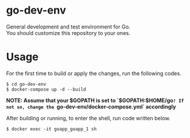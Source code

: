 # go-dev-env
General development and test environment for Go.  
You should customize this repository to your ones.

# Usage
For the first time to build or apply the changes, run the following codes.  
```
$ cd go-dev-env
$ docker-compose up -d --build
```

**NOTE: Assume that your $GOPATH is set to `$GOPATH:$HOME/go`! If not so, change the `go-dev-env/docker-compose.yml` accordingly**

After building or running, to enter the shell, run code written below.  
```
$ docker exec -it goapp_goapp_1 sh  
```
